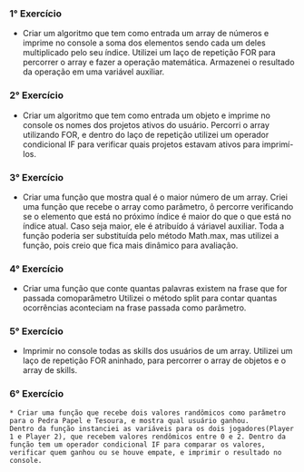 ### 1° Exercício
   * Criar um algoritmo que tem como entrada um array de números e imprime no console a soma dos elementos sendo cada um deles multiplicado pelo seu índice.
    Utilizei um laço de repetição FOR para percorrer o array e fazer a operação matemática. Armazenei o resultado da operação em uma variável auxiliar.

### 2° Exercício
   * Criar um algoritmo que tem como entrada um objeto e imprime no console os nomes dos projetos ativos do usuário.
    Percorri o array utilizando FOR, e dentro do laço de repetição utilizei um operador condicional IF para verificar quais projetos estavam ativos para imprimí-los.

### 3° Exercício
   * Criar uma função que mostra qual é o maior número de um array.
    Criei uma função que recebe o array como parâmetro, ô percorre verificando se o elemento que está no próximo índice é maior do que o que está no índice atual. Caso seja maior, ele é atribuído á váriavel auxiliar. Toda a função poderia ser substituída pelo método Math.max, mas utilizei a função, pois creio que fica mais dinâmico para avaliação.

### 4° Exercício
   * Criar uma função que conte quantas palavras existem na frase que for passada comoparâmetro
    Utilizei o método split para contar quantas ocorrências aconteciam na frase passada como parâmetro.

### 5° Exercício
   * Imprimir no console todas as skills dos usuários de um array.
    Utilizei um laço de repetição FOR aninhado, para percorrer o array de objetos e o array de skills.

### 6° Exercício
    * Criar uma função que recebe dois valores randômicos como parâmetro para o Pedra Papel e Tesoura, e mostra qual usuário ganhou.
    Dentro da função instanciei as variáveis para os dois jogadores(Player 1 e Player 2), que recebem valores rendômicos entre 0 e 2. Dentro da função tem um operador condicional IF para comparar os valores, verificar quem ganhou ou se houve empate, e imprimir o resultado no console.